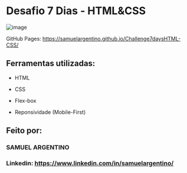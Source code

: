 # Desafio 7 Dias - HTML&CSS

![image](https://github.com/SamuelArgentino/Challenge7daysHTML-CSS/assets/174635851/5e6767a7-72a3-4e9e-9ae6-941a4b2148e1)

GitHub Pages: https://samuelargentino.github.io/Challenge7daysHTML-CSS/

## Ferramentas utilizadas:

* HTML

* CSS

* Flex-box

* Reponsividade (Mobile-First)

## Feito por:

### SAMUEL ARGENTINO

### Linkedin: https://www.linkedin.com/in/samuelargentino/

